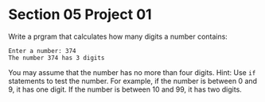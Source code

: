 # Section 05 Project 01

Write a prgram that calculates how many digits a number contains:

```text
Enter a number: 374
The number 374 has 3 digits
```
You may assume that the number has no more than four digits. Hint: Use `if` statements to test the number. For example, if the number is between 0 and 9, it has one digit. If the number is between 10 and 99, it has two digits.

